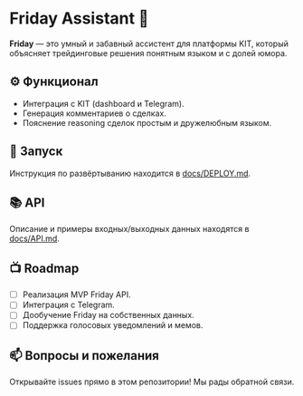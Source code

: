 # Friday Assistant 🐳

**Friday** — это умный и забавный ассистент для платформы KIT, который объясняет трейдинговые решения понятным языком и с долей юмора.


## ⚙️ Функционал

- Интеграция с KIT (dashboard и Telegram).
- Генерация комментариев о сделках.
- Пояснение reasoning сделок простым и дружелюбным языком.

## 🚀 Запуск

Инструкция по развёртыванию находится в [docs/DEPLOY.md](docs/DEPLOY.md).

## 📚 API

Описание и примеры входных/выходных данных находятся в [docs/API.md](docs/API.md).

## 📺 Roadmap

* [ ] Реализация MVP Friday API.
* [ ] Интеграция с Telegram.
* [ ] Дообучение Friday на собственных данных.
* [ ] Поддержка голосовых уведомлений и мемов.

## 📫 Вопросы и пожелания

Открывайте issues прямо в этом репозитории! Мы рады обратной связи.
